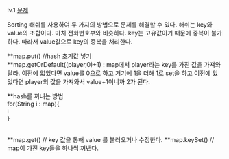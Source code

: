 lv.1
<a href="https://school.programmers.co.kr/learn/courses/30/lessons/42576">문제</a>

Sorting 해쉬를 사용하여 두 가지의 방법으로 문제를 해결할 수 있다.
해쉬는 key와 value의 조합이다. 마치 전화번호부와 비슷하다.
key는 고유값이기 때문에 중복이 불가하다. 따라서 value값으로 key의 중복을 처리한다.

**map.put() //hash 초기값 넣기
<br>
**map.getOrDefault((player,0)+1) : map에서 player라는 key를 가진 값을 가져와달라. 이전에 없었다면 value를 0으로 하고 거기에 1을 더해 1로 set을 하고 이전에 있었다면 player의 값을 가져와서 value+1이니까 2가 된다.
<br>
<p>**hash를 꺼내는 방법
  <br>
for(String i : map){
<br>i
  <br>
  }
</p>
<br>
**map.get() // key 값을 통해 value 를 불러오거나 수정한다. 
**map.keySet() // map이 가진 key들을 하나씩 꺼낸다.
